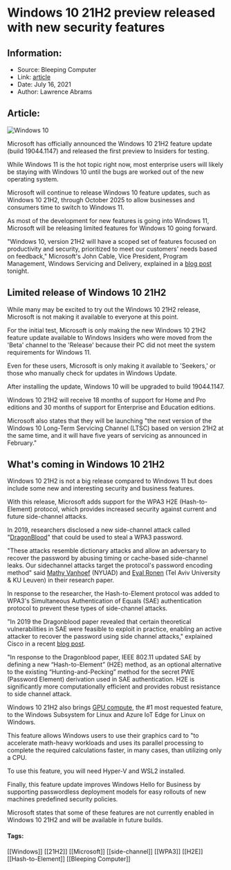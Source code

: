 # Windows 10 21H2 preview released with new security features
### 

## Information:
+ Source: Bleeping Computer
+ Link: [article](https://www.bleepingcomputer.com/news/microsoft/windows-10-21h2-preview-released-with-new-security-features/)
+ Date: July 16, 2021
+ Author: Lawrence Abrams


## Article:
![Windows 10](https://www.bleepstatic.com/content/hl-images/2021/02/04/Windows_10.jpg)


Microsoft has officially announced the Windows 10 21H2 feature update (build 19044.1147) and released the first preview to Insiders for testing.


While Windows 11 is the hot topic right now, most enterprise users will likely be staying with Windows 10 until the bugs are worked out of the new operating system.


Microsoft will continue to release Windows 10 feature updates, such as Windows 10 21H2, through October 2025 to allow businesses and consumers time to switch to Windows 11.


As most of the development for new features is going into Windows 11, Microsoft will be releasing limited features for Windows 10 going forward.


"Windows 10, version 21H2 will have a scoped set of features focused on productivity and security, prioritized to meet our customers’ needs based on feedback," Microsoft's John Cable, Vice President, Program Management, Windows Servicing and Delivery, explained in a [blog post](https://blogs.windows.com/windowsexperience/2021/07/15/introducing-the-next-feature-update-to-windows-10-21h2/) tonight.


Limited release of Windows 10 21H2
----------------------------------


While many may be excited to try out the Windows 10 21H2 release, Microsoft is not making it available to everyone at this point.


For the initial test, Microsoft is only making the new Windows 10 21H2 feature update available to Windows Insiders who were moved from the 'Beta' channel to the 'Release' because their PC did not meet the system requirements for Windows 11.


Even for these users, Microsoft is only making it available to 'Seekers,' or those who manually check for updates in Windows Update.


After installing the update, Windows 10 will be upgraded to build 19044.1147.


Windows 10 21H2 will receive 18 months of support for Home and Pro editions and 30 months of support for Enterprise and Education editions.


Microsoft also states that they will be launching "the next version of the Windows 10 Long-Term Servicing Channel (LTSC) based on version 21H2 at the same time, and it will have five years of servicing as announced in February."


What's coming in Windows 10 21H2
--------------------------------


Windows 10 21H2 is not a big release compared to Windows 11 but does include some new and interesting security and business features.


With this release, Microsoft adds support for the WPA3 H2E (Hash-to-Element) protocol, which provides increased security against current and future side-channel attacks.


In 2019, researchers disclosed a new side-channel attack called "[DragonBlood](https://www.bleepingcomputer.com/news/security/wpa3-wi-fi-standard-affected-by-new-dragonblood-vulnerabilities/)" that could be used to steal a WPA3 password.


"These attacks resemble dictionary attacks and allow an adversary to recover the password by abusing timing or cache-based side-channel leaks. Our sidechannel attacks target the protocol's password encoding method" said [Mathy Vanhoef](https://twitter.com/vanhoefm) (NYUAD) and [Eyal Ronen](https://eyalro.net/) (Tel Aviv University & KU Leuven) in their research paper.


In response to the researcher, the Hash-to-Element protocol was added to WPA3's Simultaneous Authentication of Equals (SAE) authentication protocol to prevent these types of side-channel attacks.


"In 2019 the Dragonblood paper revealed that certain theoretical vulnerabilities in SAE were feasible to exploit in practice, enabling an active attacker to recover the password using side channel attacks," explained Cisco in a recent [blog post](https://blogs.cisco.com/networking/wpa3-bringing-robust-security-for-wi-fi-networks).


"In response to the Dragonblood paper, IEEE 802.11 updated SAE by defining a new “Hash-to-Element” (H2E) method, as an optional alternative to the existing “Hunting-and-Pecking” method for the secret PWE (Password Element) derivation used in SAE authentication. H2E is significantly more computationally efficient and provides robust resistance to side channel attack.


Windows 10 21H2 also brings [GPU compute](https://docs.microsoft.com/en-us/windows/wsl/tutorials/gpu-compute), the #1 most requested feature, to the Windows Subsystem for Linux and Azure IoT Edge for Linux on Windows.


This feature allows Windows users to use their graphics card to "to accelerate math-heavy workloads and uses its parallel processing to complete the required calculations faster, in many cases, than utilizing only a CPU.


To use this feature, you will need Hyper-V and WSL2 installed.


Finally, this feature update improves Windows Hello for Business by supporting passwordless deployment models for easy rollouts of new machines predefined security policies.


Microsoft states that some of these features are not currently enabled in Windows 10 21H2 and will be available in future builds.




#### Tags:
[[Windows]] [[21H2]] [[Microsoft]] [[side-channel]] [[WPA3]] [[H2E]] [[Hash-to-Element]] [[Bleeping Computer]]

